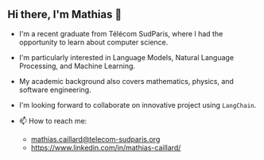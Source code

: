 ## Hi there, I'm Mathias 👋


- I'm a recent graduate from Télécom SudParis, where I had the opportunity to learn about computer science.

- I'm particularly interested in Language Models, Natural Language Processing, and Machine Learning.

- My academic background also covers mathematics, physics, and software engineering.

- I'm looking forward to collaborate on innovative project using ``LangChain``.

- 📫 How to reach me: 
  - mathias.caillard@telecom-sudparis.org
  - https://www.linkedin.com/in/mathias-caillard/
